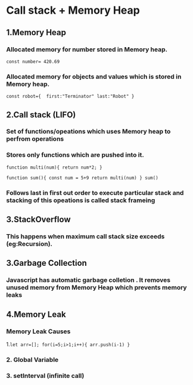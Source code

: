 
# Call stack + Memory Heap

## 1.Memory Heap

### Allocated memory for number stored in Memory heap.
`const number= 420.69`  

 ### Allocated memory for objects and values which is stored in Memory heap.
`const robot={ 
 first:"Terminator"
 last:"Robot"
}
`


## 2.Call stack (LIFO)

### Set of functions/opeations which uses Memory heap to perfrom operations
### Stores only functions which are pushed into it.

` function multi(num){
return num*2;
} `

`function sum(){
const num = 5+9
return multi(num)
}
sum() `
### Follows last in first out order to execute particular stack and stacking of this opeations is called stack frameing


## 3.StackOverflow 

### This happens when maximum call stack size exceeds (eg:Recursion).


## 3.Garbage Collection

### Javascript has automatic garbage colletion . It removes unused memory from Memory Heap which prevents memory leaks
 
  
## 4.Memory Leak

### Memory Leak Causes
1.`let arr=[];
for(i=5;i>1;i++){
arr.push(i-1)
}`
 
 ### 2. Global Variable
 
 ### 3. setInterval (infinite call)
 
 



